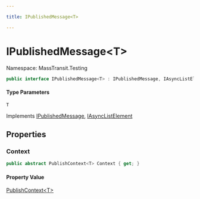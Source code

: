 ```yaml
---

title: IPublishedMessage<T>

---
```


# IPublishedMessage\<T\>

Namespace: MassTransit.Testing

```csharp
public interface IPublishedMessage<T> : IPublishedMessage, IAsyncListElement
```

#### Type Parameters

`T`<br/>

Implements [IPublishedMessage](../masstransit-testing/ipublishedmessage), [IAsyncListElement](../masstransit-testing/iasynclistelement)

## Properties

### **Context**

```csharp
public abstract PublishContext<T> Context { get; }
```

#### Property Value

[PublishContext\<T\>](../../masstransit-abstractions/masstransit/publishcontext-1)<br/>
